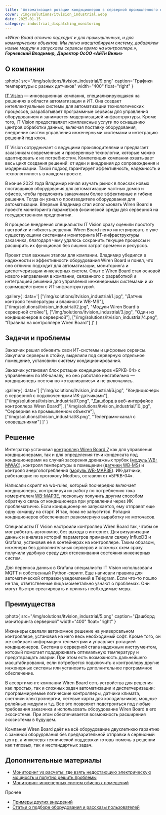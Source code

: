 ```yaml
---
title: 'Автоматизация ротации кондиционеров в серверной промышленного объекта'
cover: /img/solutions/itvision_industrial.webp
date: 2025-01-15
category: industrial_dispatching_monitoring
---
```


_«Wiren Board отлично подходит и для промышленных, и для коммерческих объектов. Мы легко масштабируем систему, добавляем новые модули и запускаем сервисы прямо на контроллере.», **Горчевский Владимир, Директор ОсОО «АйТи Вижн»**_

## О компании

:photo{
    src="/img/solutions/itvision_industrial/9.png"
    caption="Графики температуры с разных датчиков"
    width="400"
    float="right"
}

[IT Vision](https://itvision.kg/) — инновационная компания, специализирующаяся на решениях в области автоматизации и ИТ. Она создает интеллектуальные системы для автоматизации технологических процессов, разрабатывает программные сервисы для управления оборудованием и занимается модернизацией инфраструктуры. Кроме того, IT Vision предоставляет комплексные услуги по оснащению центров обработки данных, включая поставку оборудования, внедрение систем управления инженерными системами и интеграцию решений под ключ.

IT Vision сотрудничает с ведущими производителями и предлагает заказчикам современные и проверенные технологии, которые можно адаптировать к их потребностям. Компетенция компании охватывает весь цикл создания решений: от идеи и внедрения до сопровождения и модернизации. Такой подход гарантирует эффективность, надежность и технологичность в каждом проекте.

В конце 2022 года Владимир начал изучать рынок в поисках новых поставщиков оборудования для автоматизации частных домов и офисов, чтобы предложить заказчикам более эффективные и гибкие решения. Тогда он узнал о производителе оборудования для автоматизации. Впервые Владимир стал использовать Wiren Board в проекте мониторинга параметров физической среды для серверной на государственном предприятии.

В процессе внедрения специалисты IT Vision сразу оценили простоту настройки и гибкость решения. Wiren Board легко интегрировать с уже существующими системами мониторинга ИТ-инфраструктуры заказчика, благодаря чему  удалось сохранить текущие процессы и расширить их функционал без лишних затрат времени и ресурсов.

Проект стал важным этапом для компании. Владимир убедился в надежности и эффективности оборудования Wiren Board и понял, что оно отлично подходит для автоматизации, мониторинга и диспетчеризации инженерных систем. Опыт с Wiren Board стал основой нового направления в компании, связанного с разработкой и интеграцией решений для управления инженерными системами и их взаимодействием с ИТ-инфраструктурой.

:gallery{
    :data='[
        ["/img/solutions/itvision_industrial/1.jpg", "Датчик контроля температуры и влажности WB-MS"],
        ["/img/solutions/itvision_industrial/2.jpg", "Модули Wiren Board в серверной стойке"],
        ["/img/solutions/itvision_industrial/3.jpg", "Один из кондиционеров в серверной"],
        ["/img/solutions/itvision_industrial/4.png", "Правила на контроллере Wiren Board"]
    ]'
}

## Задачи и проблемы

Заказчик решил обновить свои ИТ-системы и цифровые сервисы. Закупили серверы в стойку, выделили под серверную отдельное помещение, установили систему кондиционирования.

Заказчик установил блок ротации кондиционеров «БРКВ-04» с управлением по ИК-каналу, но оно работало нестабильно — кондиционеры постоянно «отваливались» и не включались. 

:gallery{
    :data='[
        ["/img/solutions/itvision_industrial/6.jpg", "Кондиционеры в серверной с подключенными ИК-датчиками"],
        ["/img/solutions/itvision_industrial/7.png", "Дашборд в веб-интерфейсе контроллера Wiren Board"],
        ["/img/solutions/itvision_industrial/10.jpg", "Серверная на промышленном объекте"],
        ["/img/solutions/itvision_industrial/8.png", "Телеграмм-канал с оповещениями"]
    ]'
}

## Решение

Интегратор установил [контроллер Wiren Board 7](https://wirenboard.com/ru/catalog/kontrollery/) как для управления кондиционерами, так и для определения течи конденсата под кондиционерами на случай засорения дренажных трубок ([модуль WB-MWAC](https://wirenboard.com/ru/product/WB-MWAC/)), контроля температуры в помещении ([датчики WB-MS](https://wirenboard.com/ru/product/WB-MS/)) и контроля энергопотребления ([модуль WB-MAP3E](https://wirenboard.com/ru/product/WB-MAP3E/)). ИК-датчики, работающие по протоколу Modbus, оставили от «БРКВ-04».

Написали скрипт на wb-rules, который поочередно включает кондиционеры, контролируя их работу по потреблению тока измерителем [WB-MAP3E](https://wirenboard.com/ru/product/WB-MAP3E/), поскольку получить другим способом обратную связь от кондиционера при управлении через ИК проблематично. Если кондиционер не запускается, ему отправят еще одну команду на старт. И так, пока не запустится. Ротация кондиционеров обеспечивает равномерную выработку их моточасов.

Специалисты IT Vision настроили контроллер Wiren Board так, чтобы он мог работать автономно, без выхода в интернет. Для визуализации данных и анализа историй параметров применили связку InfluxDB и Grafana, установив её в контейнерах на контроллере. Таким образом, инженеры без дополнительных серверов и сложных схем сразу получили удобную среду для отслеживания состояния инженерных систем.

Для переноса данных в Grafana специалисты IT Vision использовали MQTT и собственный Python-скрипт. Еще написали правила для автоматической отправки уведомлений в Telegram. Если что-то пошло не так, ответственные лица моментально узнают о проблемах. Они могут быстро среагировать и принять необходимые меры.

## Преимущества

:photo{
    src="/img/solutions/itvision_industrial/5.png"
    caption="Дашборд мониторинга серверной"
    width="400"
    float="right"
}

Инженеры сделали автономное решение на универсальном контроллере, установив на него весь необходимый софт. Кроме того, он же собирает информацию телеметрии и управляет ротацией кондиционеров. Система в серверной стала надежным инструментом, который помогает поддерживать оптимальную температуру и предотвращать аварии. При этом есть возможность дальнейшего масштабирования, если потребуется подключить к контроллеру другие инженерные системы или установить дополнительное программное обеспечение.

В ассортименте компании Wiren Board есть устройства для решения как простых, так и сложных задач автоматизации и диспетчеризации: программируемые логические контроллеры, датчики климата, счетчики электроэнергии, сетевые карты для холодильников, мощные релейные модули и т.д. Все это позволяет подстроиться под любые требования заказчика и использовать оборудование Wiren Board в его экосистеме. При этом обеспечивается возможность расширения экосистемы в будущем.

Компания Wiren Board даёт на всё оборудование двухлетнюю гарантию с заменой оборудования без предварительной отправки в сервисный центр, а инженеры технической поддержки готовы помочь в решении как типовых, так и нестандартных задач.

## Дополнительные материалы

- [Мониторинг vs расчеты: где взять недостающую электрическую мощность и попутно решить проблемы](https://habr.com/ru/companies/wirenboard/articles/869138/)
- [Мониторинг инженерных систем офисных помещений](https://wirenboard.com/ru/contents/solutions/itvision_office)

Прочее

- [Примеры других внедрений](../solutions/)
- [Статьи о подборе оборудования и рассказы пользователей](../articles)
